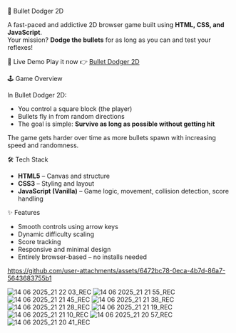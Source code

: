 




 🎯 Bullet Dodger 2D

A fast-paced and addictive 2D browser game built using **HTML, CSS, and JavaScript**.  
Your mission? **Dodge the bullets** for as long as you can and test your reflexes!

🚀 Live Demo
Play it now 👉 [Bullet Dodger 2D](https://devparth7-coder.github.io/Bullet-Dodger-2D/)


 🕹️ Game Overview

In Bullet Dodger 2D:
- You control a square block (the player)
- Bullets fly in from random directions
- The goal is simple: **Survive as long as possible without getting hit**

The game gets harder over time as more bullets spawn with increasing speed and randomness.



 🛠️ Tech Stack

- **HTML5** – Canvas and structure  
- **CSS3** – Styling and layout  
- **JavaScript (Vanilla)** – Game logic, movement, collision detection, score handling

✨ Features

- Smooth controls using arrow keys
- Dynamic difficulty scaling
- Score tracking
- Responsive and minimal design
- Entirely browser-based – no installs needed


https://github.com/user-attachments/assets/6472bc78-0eca-4b7d-86a7-5643683755b1


![14 06 2025_21 22 03_REC](https://github.com/user-attachments/assets/488b71fd-964a-4a9d-9790-ef92103a3858)
![14 06 2025_21 21 55_REC](https://github.com/user-attachments/assets/e263d2f3-3d07-4adb-8c3e-0071c7cededf)
![14 06 2025_21 21 45_REC](https://github.com/user-attachments/assets/2ee29d82-f99b-495a-a965-156eed016e50)
![14 06 2025_21 21 38_REC](https://github.com/user-attachments/assets/af885c1a-d869-4ce6-890f-bd36f14c722c)
![14 06 2025_21 21 28_REC](https://github.com/user-attachments/assets/70fc66b2-4463-4653-a3db-0a895baa5d09)
![14 06 2025_21 21 19_REC](https://github.com/user-attachments/assets/a83224ef-7cb0-4821-817a-d73aa8f857ea)
![14 06 2025_21 21 10_REC](https://github.com/user-attachments/assets/5808b8ae-89b8-42eb-a53c-97d652f078c9)
![14 06 2025_21 20 57_REC](https://github.com/user-attachments/assets/ed5684b0-616a-48f1-8586-1f2f32daf61e)
![14 06 2025_21 20 41_REC](https://github.com/user-attachments/assets/f7eed335-7857-4316-a15d-7783d4b0d1b8)


